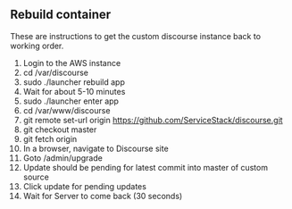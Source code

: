## Rebuild container
These are instructions to get the custom discourse instance back to working order.

1. Login to the AWS instance
2. cd /var/discourse
3. sudo ./launcher rebuild app
4. Wait for about 5-10 minutes
5. sudo ./launcher enter app
6. cd /var/www/discourse
7. git remote set-url origin https://github.com/ServiceStack/discourse.git 
8. git checkout master
9. git fetch origin
10. In a browser, navigate to Discourse site
11. Goto /admin/upgrade
12. Update should be pending for latest commit into master of custom source
13. Click update for pending updates
14. Wait for Server to come back (30 seconds)
